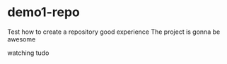 # demo1-repo
Test how to create a repository good experience
The project is gonna be awesome 


watching tudo

